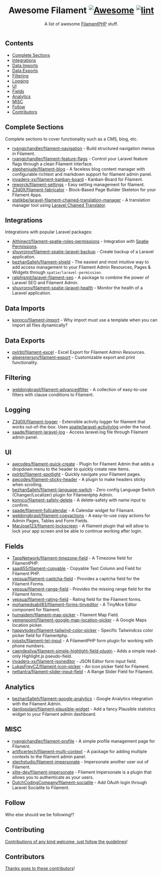 <div align="center">

<!-- title -->

<!--lint ignore no-dead-urls-->

# Awesome Filament [![Awesome](https://awesome.re/badge.svg)](https://awesome.re) [![lint](https://github.com/spekulatius/awesome-filament/actions/workflows/lint.yaml/badge.svg)](https://github.com/spekulatius/awesome-filament/actions/workflows/lint.yaml)

<!-- subtitle -->

A list of awesome [FilamentPHP](https://github.com/filamentphp/filament) stuff.

<!-- image -->

<a href="" target="_blank" rel="noopener noreferrer">
  <img src="" />
</a>

<!-- description -->

</div>

<!-- TOC -->

## Contents

- [Complete Sections](#complete-sections)
- [Integrations](#integrations)
- [Data Imports](#data-imports)
- [Data Exports](#data-exports)
- [Filtering](#filtering)
- [Logging](#logging)
- [UI](#ui)
- [Fields](#fields)
- [Analytics](#analytics)
- [MISC](#misc)
- [Follow](#follow)
- [Contributors](#contributors)

<!-- CONTENT -->

## Complete Sections

Complete sections to cover functionality such as a CMS, blog, etc. 

- [ryangjchandler/filament-navigation](https://github.com/ryangjchandler/filament-navigation) - Build structured navigation menus in Filament.
- [ryangjchandler/filament-feature-flags](https://github.com/ryangjchandler/filament-feature-flags) - Control your Laravel feature flags through a clean Filament interface.
- [stephenjude/filament-blog](https://github.com/stephenjude/filament-blog) - A faceless blog content manager with configurable richtext and markdown support for filament admin panel.
- [invaders-xx/filament-kanban-board](https://github.com/invaders-xx/filament-kanban-board) - Kanban-Board for Filament.
- [reworck/filament-settings](https://github.com/reworck/filament-settings) - Easy setting management for filament.
- [Z3d0X/filament-fabricator](https://github.com/Z3d0X/filament-fabricator) - Block-Based Page Builder Skeleton for your Filament Apps.
- [statikbe/laravel-filament-chained-translation-manager](https://github.com/statikbe/laravel-filament-chained-translation-manager) - A translation manager tool using [Laravel Chained Translator](https://github.com/statikbe/laravel-chained-translator).

## Integrations

Integrations with popular Laravel packages:

- [Althinect/filament-spatie-roles-permissions](https://github.com/Althinect/filament-spatie-roles-permissions) - Integration with [Spatie Permissions](https://github.com/spatie/laravel-permission).
- [shuvroroy/filament-spatie-laravel-backup](https://github.com/shuvroroy/filament-spatie-laravel-backup) - Create backup of a Laravel application.
- [bezhanSalleh/filament-shield](https://github.com/bezhanSalleh/filament-shield) - The easiest and most intuitive way to add access management to your Filament Admin Resources, Pages & Widgets through `spatie/laravel-permission`.
- [ralphjsmit/laravel-filament-seo](https://github.com/ralphjsmit/laravel-filament-seo) - A package to combine the power of Laravel SEO and Filament Admin.
- [shuvroroy/filament-spatie-laravel-health](https://github.com/shuvroroy/filament-spatie-laravel-health) - Monitor the health of a Laravel application.

## Data Imports

- [konnco/filament-import](https://github.com/konnco/filament-import) - Why import must use a template when you can import all files dynamically?

## Data Exports

- [pxlrbt/filament-excel](https://github.com/pxlrbt/filament-excel) - Excel Export for Filament Admin Resources.
- [alperenersoy/filament-export](https://github.com/alperenersoy/filament-export) - Customizable export and print functionality.

## Filtering

- [webbingbrasil/filament-advancedfilter](https://github.com/webbingbrasil/filament-advancedfilter) - A collection of easy-to-use filters with clause conditions to Filament.

## Logging

- [Z3d0X/filament-logger](https://github.com/Z3d0X/filament-logger) - Extensible activity logger for filament that works out-of-the-box. Uses [spatie/laravel-activitylog](https://github.com/spatie/laravel-activitylog) under the hood.
- [saade/filament-laravel-log](https://github.com/saade/filament-laravel-log) - Access laravel.log file through Filament admin panel.

## UI

- [awcodes/filament-quick-create](https://github.com/awcodes/filament-quick-create) - Plugin for Filament Admin that adds a dropdown menu to the header to quickly create new items.
- [pxlrbt/filament-spotlight](https://github.com/pxlrbt/filament-spotlight) - Quickly navigate your Filament pages.
- [awcodes/filament-sticky-header](https://github.com/awcodes/filament-sticky-header) - A plugin to make headers sticky when scrolling.
- [bezhanSalleh/filament-language-switch](https://github.com/bezhanSalleh/filament-language-switch) - Zero config Language Switch (Changer/Localizer) plugin for Filamentphp Admin.
- [konnco/filament-safely-delete](https://github.com/konnco/filament-safely-delete) - A delete-safety with name input to confirm.
- [saade/filament-fullcalendar](https://github.com/saade/filament-fullcalendar) - A Calendar widget for Filamant.
- [webbingbrasil/filament-copyactions](https://github.com/webbingbrasil/filament-copyactions) - A easy-to-use copy actions for Admin Pages, Tables and Form Fields.
- [MarJose123/filament-lockscreen](https://github.com/MarJose123/filament-lockscreen) -  A filament plugin that will allow to lock your app screen and be able to continue working after login.

## Fields

- [TappNetwork/filament-timezone-field](https://github.com/TappNetwork/filament-timezone-field) - A Timezone field for FilamentPHP.
- [saadj55/filament-copyable](https://github.com/saadj55/filament-copyable) - Copyable Text Column and Field for Filament PHP.
- [yepsua/filament-captcha-field](https://github.com/yepsua/filament-captcha-field) - Provides a captcha field for the Filament Forms.
- [yepsua/filament-range-field](https://github.com/yepsua/filament-range-field) - Provides the missing range field for the Filament forms.
- [yepsua/filament-rating-field](https://github.com/yepsua/filament-rating-field) - Rating field for the Filament forms.
- [mohamedsabil83/filament-forms-tinyeditor](https://github.com/mohamedsabil83/filament-forms-tinyeditor) - A TinyMce Editor component for filament.
- [humaidem/filament-map-picker](https://github.com/humaidem/filament-map-picker) - Filament Map Field.
- [yemenpoint/filament-google-map-location-picker](https://github.com/yemenpoint/filament-google-map-location-picker) - A Google Maps location picker.
- [happytodev/filament-tailwind-color-picker](https://github.com/happytodev/filament-tailwind-color-picker) - Specific Tailwindcss color picker field for Filamentphp.
- [jojostx/filament-tel-input](https://github.com/jojostx/filament-tel-input) - A FilamentPHP form plugin for working with phone numbers.
- [caendesilva/filament-simple-highlight-field-plugin](https://github.com/caendesilva/filament-simple-highlight-field-plugin) - Adds a simple read-only Highlight.js pseudo-field.
- [invaders-xx/filament-jsoneditor](https://github.com/invaders-xx/filament-jsoneditor) - JSON Editor form input field.
- [LukasFreyCZ/filament-icon-picker](https://github.com/LukasFreyCZ/filament-icon-picker) - An icon picker field for Filament.
- [nettantra/filament-slider-input-field](https://github.com/nettantra/filament-slider-input-field) - A Range Slider Field for Filament.

## Analytics

- [bezhanSalleh/filament-google-analytics](https://github.com/bezhanSalleh/filament-google-analytics) - Google Analytics integration with the Filament Admin.
- [danilopolani/filament-plausible-widget](https://github.com/danilopolani/filament-plausible-widget) - Add a fancy Plausible statistics widget to your Filament admin dashboard.

## MISC

- [ryangjchandler/filament-profile](https://github.com/ryangjchandler/filament-profile) - A simple profile management page for Filament.
- [artificertech/filament-multi-context](https://github.com/artificertech/filament-multi-context) - A package for adding multiple contexts to the filament admin panel.
- [stechstudio/filament-impersonate](https://github.com/stechstudio/filament-impersonate) - Impersonate another user out of Filament.
- [xlite-dev/filament-impersonate](https://github.com/xlite-dev/filament-impersonate) - Filament Impersonate is a plugin that allows you to authenticate as your users.
- [DutchCodingCompany/filament-socialite](https://github.com/DutchCodingCompany/filament-socialite) - Add OAuth login through Laravel Socialite to Filament.

<!-- END CONTENT -->

## Follow

<!-- list people worth following on social sites (Twitter, LinkedIn, GitHub, YouTube etc.) -->

Who else should we be following!?

## Contributing

[Contributions of any kind welcome, just follow the guidelines](contributing.md)!

## Contributors

[Thanks goes to these contributors](https://github.com/spekulatius/awesome-filament/graphs/contributors)!
